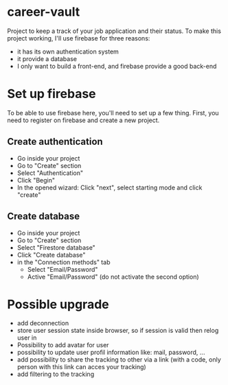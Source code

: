 # career-vault

Project to keep a track of your job application and their status.
To make this project working, I'll use firebase for three reasons:

- it has its own authentication system
- it provide a database
- I only want to build a front-end, and firebase provide a good back-end

# Set up firebase

To be able to use firebase here, you'll need to set up a few thing. First, you need to register on firebase and create a new project.

## Create authentication

- Go inside your project
- Go to "Create" section
- Select "Authentication"
- Click "Begin"
- In the opened wizard: Click "next", select starting mode and click "create"

## Create database

- Go inside your project
- Go to "Create" section
- Select "Firestore database"
- Click "Create database"
- in the "Connection methods" tab
  - Select "Email/Password"
  - Active "Email/Password" (do not activate the second option)

# Possible upgrade

- add deconnection
- store user session state inside browser, so if session is valid then relog user in
- Possibility to add avatar for user
- possibility to update user profil information like: mail, password, ...
- add possibility to share the tracking to other via a link (with a code, only person with this link can acces your tracking)
- add filtering to the tracking
